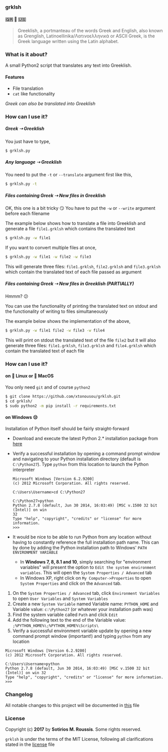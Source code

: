 ### grklsh
#### :greece: :link: :us:

> Greeklish, a portmanteau of the words Greek and English, also known as Grenglish, Latinoellinika/Λατινοελληνικά or ASCII Greek, is the Greek language written using the Latin alphabet.

### What is it about?

A small Python2 script that translates any text into Greeklish.

#### Features

* File translation
* `cat` like functionality

*Greek can also be translated into Greeklish*

### How can I use it?

##### Greek &#10141; Greeklish

You just have to type,

```bash
$ grklsh.py
```

##### Any language &#10141; Greeklish

You need to put the `-t` or `--translate` argument first like this,

```bash
$ grklsh.py -t
```

##### Files containing Greek &#10141; New files in Greeklish

OK, this one is a bit tricky :smirk:
You have to put the `-w` or `--write` argument before each filename

The example below shows how to translate a file into Greeklish and generate a file `file1.grklsh` which contains the translated text

```bash
$ grklsh.py -w file1
```

If you want to convert multiple files at once,

```bash
$ grklsh.py -w file1 -w file2 -w file3
```

This will generate three files: `file1.grklsh`, `file2.grklsh` and `file3.grklsh` which contain the translated text of each file passed as argument

##### Files containing Greek &#10141; New files in Greeklish (PARTIALLY)

Hmmm? :confused:

You can use the functionality of printing the translated text on stdout and the functionality of writing to files simultaneously

The example below shows the implementation of the above,

```bash
$ grklsh.py -w file1 file2 -w file3 -w file4
```

This will print on stdout the translated text of the file `file2` but it will also generate three files: `file1.grklsh`, `file3.grklsh` and `file4.grklsh` which contain the translated text of each file

### How can I use it?

#### on :penguin: Linux or :apple: MacOS

You only need `git` and of course `python2`

```bash
$ git clone https://github.com/xtonousou/grklsh.git
$ cd grklsh/
$ sudo python2 -m pip install -r requirements.txt
```

#### on Windows :unamused:

Installation of Python itself should be fairly straight-forward

* Download and execute the latest Python 2.* installation package from [here]

* Verify a successful installation by opening a command prompt window and navigating to your Python installation directory (default is `C:\Python27`). Type `python` from this location to launch the Python interpreter

	```
	Microsoft Windows [Version 6.2.9200]
	(c) 2012 Microsoft Corporation. All rights reserved.

	C:\Users\Username>cd C:\Python27

	C:\Python27>python
	Python 2.7.8 (default, Jun 30 2014, 16:03:49) [MSC v.1500 32 bit (Intel)] on win
	32
	Type "help", "copyright", "credits" or "license" for more information.
	>>>
	```

* It would be nice to be able to run Python from any location without having to constantly reference the full installation path name. This can by done by adding the Python installation path to Windows' `PATH` `ENVIRONMENT VARIABLE`
  * In **Windows 7, 8, 8.1 and 10**, simply searching for "environment variables" will present the option to `Edit the system environment variables`. This will open the `System Properties / Advanced` tab
  * In Windows XP, right click on `My Computer->Properties` to open `System Properties` and click on the `Advanced` tab.
1. On the `System Properties / Advanced` tab, click `Environment Variables` to open `User Variables` and `System Variables`
2. Create a new `System Variable` named Variable name: `PYTHON_HOME` and  Variable value: `c:\Python27` (or whatever your installation path was)
3. Find the system variable called `Path` and click `Edit`
4. Add the following text to the end of the Variable value: `;%PYTHON_HOME%\;%PYTHON_HOME%\Scripts\`
5. Verify a successful environment variable update by opening a new command prompt window (important!) and typing `python` from any location
  ```
  Microsoft Windows [Version 6.2.9200]
  (c) 2012 Microsoft Corporation. All rights reserved.
  
  C:\Users\Username>python
  Python 2.7.8 (default, Jun 30 2014, 16:03:49) [MSC v.1500 32 bit (Intel)] on win 32
  Type "help", "copyright", "credits" or "license" for more information.
  >>>
  ```


### Changelog

All notable changes to this project will be documented in [this] file

### License

Copyright (c) **2017** by **Sotirios M. Roussis**. Some rights reserved.

`grklsh` is under the terms of the MIT License, following all clarifications stated in the [license] file


<!--- Links -->

[here]: https://www.python.org/downloads/windows/
[this]: CHANGELOG.md
[license]: LICENSE.md
